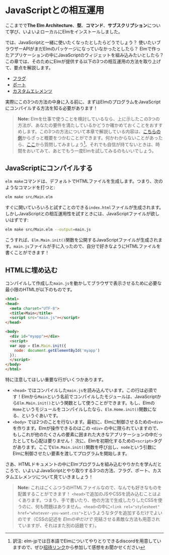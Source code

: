 <!--
# JavaScript Interop
-->
# JavaScriptとの相互運用

<!--
By now we have seen **The Elm Architecture**, **types**, **commands**, **subscriptions**, and we even have Elm installed locally.
-->
ここまでで**The Elm Architecture**、**型**、**コマンド**、**サブスクリプション**について学び、いよいよローカルにElmをインストールしました。

<!--
But what happens when you need to integrate with JavaScript? Maybe there is a browser API that does not have an equivalent Elm package yet. Maybe you want to embed a JavaScript widget within your Elm app? Etc. This chapter will outline Elm's three interop mechanisms:
-->
では、JavaScriptと一緒に使いたくなったとしたらどうでしょう？ 使いたいブラウザーAPIがまだElmのパッケージになっていなかったとしたら？ Elmで作ったアプリケーションの中にJavaScriptのウィジェットを組み込みたいとしたら？ この章では、そのためにElmが提供する以下の3つの相互運用の方法を取り上げて、要点を解説します。

<!--
- [Flags](/interop/flags.html)
- [Ports](/interop/ports.html)
- [Custom Elements](/interop/custom_elements.html)
-->

- [フラグ](/interop/flags.html)
- [ポート](/interop/ports.html)
- [カスタムエレメンツ](/interop/custom_elements.html)

<!--
Before we get into the three mechanisms, we need to know how to compile Elm programs to JavaScript!
-->

実際にこの3つの方法の中身に入る前に、まずはElmのプログラムをJavaScriptにコンパイルする方法を知る必要があります！

<!--
> **NOTE:** If you are evaluating Elm for use at work, I encourage you to make sure these three mechanisms will be able to cover all of your needs. You can get a quick overview of this chapter by looking at these [examples](https://github.com/elm-community/js-integration-examples/). Please ask [here](https://discourse.elm-lang.org/) if you are not sure about something, and I encourage you to circle back to Elm later if you are not fully confident.
-->

> **Note:** Elmを仕事で使うことを検討しているなら、上に示したこの3つの方法が、あなたの要件を満たしているかどうか確かめておくことをおすすめします。この3つの方法について本章で解説している内容は、[こちらの例](https://github.com/elm-community/js-integration-examples/)からざっと概要をつかむことができます。何かわからないことがあったら、[ここ](https://discourse.elm-lang.org/)から質問してみましょう[^1]。それでも自信が持てないときは、時間をおいてみて、あとでもう一度Elmを試してみるのもいいでしょう。


<!--
## Compiling to JavaScript
-->

## JavaScriptにコンパイルする

<!--
Running `elm make` produces HTML files by default. So if you say:
-->
`elm make`コマンドは、デフォルトでHTMLファイルを生成します。つまり、次のようなコマンドを打つと:

```bash
elm make src/Main.elm
```

<!--
It produces an `index.html` file that you can just open and start playing with. If you are getting into JavaScript interop, you want to produce JavaScript files instead:
-->
すぐに開いていろいろと試すことのできる`index.html`ファイルが生成されます。しかしJavaScriptとの相互運用性を試すときには、JavaScriptファイルが欲しいはずです:

```bash
elm make src/Main.elm --output=main.js
```

<!--
This produces a JavaScript file that exposes an `Elm.Main.init()` function. So once you have `main.js` you can write your own HTML file that does whatever you want.
-->
こうすれば、`Elm.Main.init()`関数を公開するJavaScriptファイルが生成されます。`main.js`ファイルが手に入ったので、自分で好きなようにHTMLファイルを書くことができます！


<!--
## Embedding in HTML
-->
## HTMLに埋め込む

<!--
Here is the minimal HTML needed to make your `main.js` appear in a browser:
-->
コンパイルして作成した`main.js`を動かしてブラウザで表示させるために必要な最小限のHTMLが以下のものです。

```html
<html>
<head>
  <meta charset="UTF-8">
  <title>Main</title>
  <script src="main.js"></script>
</head>

<body>
  <div id="myapp"></div>
  <script>
  var app = Elm.Main.init({
    node: document.getElementById('myapp')
  });
  </script>
</body>
</html>
```

<!--
I want to call attention to the important lines here:
-->
特に注意してほしい重要な行がいくつかあります。

<!--
- `<head>` - We have a line to load our compiled `main.js` file. This is required! If you compile an Elm module called `Main`, you will get an `Elm.Main.init()` function available in JavaScript. If you compile an Elm module named `Home`, you will get an `Elm.Home.init()` function in JavaScript. Etc.

- `<body>` - We need to do two things here. First, we create a `<div>` that we want our Elm program to take over. Maybe it is within a larger application, surrounded by tons of other stuff? That is fine! Second, we have a `<script>` to initialize our Elm program. Here we call the `Elm.Main.init()` function to start our program, passing in the `node` we want to take over.

Now that we know how to embed Elm programs in an HTML document, it is time to start exploring the three interop options: flags, ports, and custom elements!
-->

- `<head>` ではコンパイルした`main.js`を読み込んでいます。この行は必須です！Elmから`Main`という名前でコンパイルしたモジュールは、JavaScriptから`Elm.Main.init()`という関数として使うことができます。もし、Elmの`Home`というモジュールをコンパイルしたなら、`Elm.Home.init()`関数になる、というぐあいです。
- `<body>` では2つのことを行ないます。最初に、Elmに制御させるための`<div>`を作ります。Elmが操作できるのはこの `<div>` の中に限られていますので、もしこれが他のたくさんの要素に囲まれた大きなアプリケーションの中だったとしても心配は要りません！ 次に、Elmを初期化するための`<script>`タグがあります。ここで`Elm.Main.init()`関数を呼び出し、`node`という引数にElmに制御させたい要素を渡してプログラムを開始します。

さあ、HTMLドキュメントの中にElmプログラムを組み込むやりかたを学んだところで、いよいよJavaScriptとやり取りする3つの方法、フラグ、ポート、カスタムエレメンツについて見ていきましょう！

<!--
> **Note:** This is a normal HTML file, so you can put whatever you want in it! Many people load additional JS and CSS files in the `<head>`. That means it is totally fine to write your CSS by hand or to generate it somehow. Add something like `<link rel="stylesheet" href="whatever-you-want.css">` in your `<head>` and you have access to it. (There are some great options for specifying your CSS all _within_ Elm as well, but that is a whole other topic!)
-->

> **Note:** これはごくふつうのHTMLファイルなので、なんでも好きなものを配置することができます！ `<head>`で追加のJSやCSSを読み込むことはよくあります。つまり、手で書いたり、他の方法で生成したりしたCSSを使うのに、何も問題はありません。`<head>`の中に`<link rel="stylesheet" href="whatever-you-want.css">`というようなタグを追加するだけでよいのです（CSSの記述を _Elmの中だけで_ 完結させる素敵な方法も用意されていますが、それはまた別の話題です）。

[^1]: 訳注: elm-jpでは日本語でElmについてやりとりできるdiscordを用意していますので、ぜひ[招待リンク](https://discordapp.com/invite/4j2MxCg)から参加して感想をお聞かせください